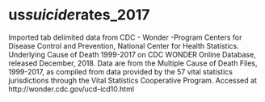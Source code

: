 <h1 id="us_suiciderates_2017">us<em>suicide</em>rates_2017</h1>

<p>Imported tab delimited data from CDC - Wonder -Program
Centers for Disease Control and Prevention, National Center for Health Statistics. 
Underlying Cause of Death 1999-2017 on CDC WONDER Online Database, released December, 2018. 
Data are from the Multiple Cause of Death Files, 1999-2017, as compiled from data provided 
by the 57 vital statistics jurisdictions through the Vital Statistics Cooperative Program. 
Accessed at http://wonder.cdc.gov/ucd-icd10.html</p>
